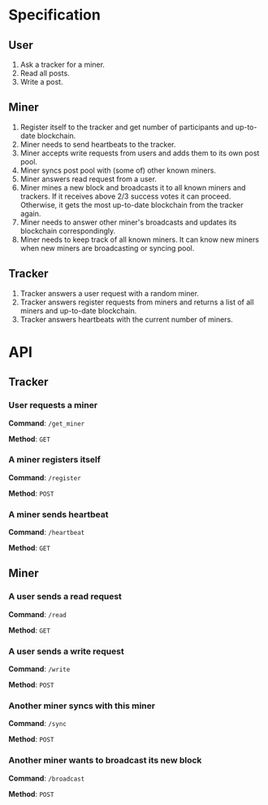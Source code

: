 # Specification
## User
1. Ask a tracker for a miner.
2. Read all posts.
3. Write a post.

## Miner
1. Register itself to the tracker and get number of participants and up-to-date blockchain.
2. Miner needs to send heartbeats to the tracker.
3. Miner accepts write requests from users and adds them to its own post pool.
4. Miner syncs post pool with (some of) other known miners.
5. Miner answers read request from a user.
6. Miner mines a new block and broadcasts it to all known miners and trackers. If it receives above 2/3 success votes it
can proceed. Otherwise, it gets the most up-to-date blockchain from the tracker again.
7. Miner needs to answer other miner's broadcasts and updates its blockchain correspondingly.
8. Miner needs to keep track of all known miners. It can know new miners when new miners are broadcasting or syncing pool.

## Tracker
1. Tracker answers a user request with a random miner.
2. Tracker answers register requests from miners and returns a list of all miners and up-to-date blockchain.
3. Tracker answers heartbeats with the current number of miners.

# API
## Tracker
### User requests a miner
**Command**: `/get_miner`

**Method**: `GET`

### A miner registers itself
**Command**: `/register`

**Method**: `POST`

### A miner sends heartbeat
**Command**: `/heartbeat`

**Method**: `GET`

## Miner
### A user sends a read request
**Command**: `/read`

**Method**: `GET`

### A user sends a write request
**Command**: `/write`

**Method**: `POST`

### Another miner syncs with this miner
**Command**: `/sync`

**Method**: `POST`

### Another miner wants to broadcast its new block
**Command**: `/broadcast`

**Method**: `POST`